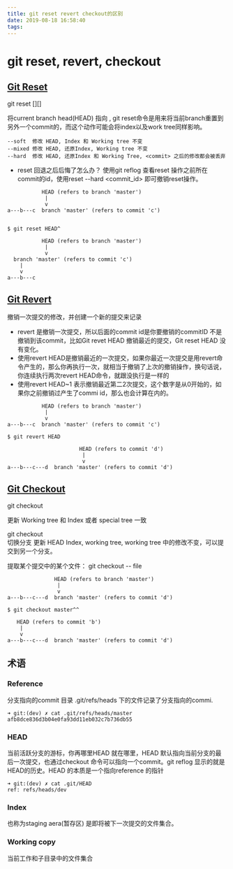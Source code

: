 ```yaml
---
title: git reset revert checkout的区别
date: 2019-08-18 16:58:40
tags:
---
```


# git reset, revert, checkout


## [Git Reset](https://git-scm.com/docs/git-reset)

git reset [<mode>][<commit>]

将current branch head(HEAD) 指向 <commit>, git reset命令是用来将当前branch重置到另外一个commit的，而这个动作可能会将index以及work tree同样影响。

```
--soft  修改 HEAD, Index 和 Working tree 不变 
--mixed 修改 HEAD, 还原Index, Working tree 不变
--hard  修改 HEAD, 还原Index 和 Working Tree, <commit> 之后的修改都会被丢弃
```


* reset 回退之后后悔了怎么办？ 使用git reflog 查看reset 操作之前所在commit的id，使用reset --hard <commit_id> 即可撤销reset操作。

```
           HEAD (refers to branch 'master')
            |
            v
a---b---c  branch 'master' (refers to commit 'c')


$ git reset HEAD^

           HEAD (refers to branch 'master')
            |
            v
  branch 'master' (refers to commit 'c')
    |
    v
a---b---c

```


## [Git Revert](https://git-scm.com/docs/git-revert) 

撤销一次提交的修改，并创建一个新的提交来记录

* revert 是撤销一次提交，所以后面的commit id是你要撤销的commitID 不是撤销到该commit，比如Git revet HEAD 撤销最近的提交，Git reset HEAD 没有变化。
*  使用revert HEAD是撤销最近的一次提交，如果你最近一次提交是用revert命令产生的，那么你再执行一次，就相当于撤销了上次的撤销操作，换句话说，你连续执行两次revert HEAD命令，就跟没执行是一样的
*  使用revert HEAD~1 表示撤销最近第二2次提交，这个数字是从0开始的，如果你之前撤销过产生了commi id，那么也会计算在内的。


```
           HEAD (refers to branch 'master')
            |
            v
a---b---c  branch 'master' (refers to commit 'c')

$ git revert HEAD

                       HEAD (refers to commit 'd')
                        |
                        v
a---b---c---d  branch 'master' (refers to commit 'd')
```

## [Git Checkout]()

git checkout 

更新 Working tree 和 Index 或者 special tree 一致

git checkout <branch>  
切换分支 更新 HEAD Index, working tree, working tree 中的修改不变，可以提交到另一个分支。

提取某个提交中的某个文件： 
git checkout <commit> -- file

```
               HEAD (refers to branch 'master')
                |
                v
a---b---c---d  branch 'master' (refers to commit 'd')

$ git checkout master^^

   HEAD (refers to commit 'b')
    |
    v
a---b---c---d  branch 'master' (refers to commit 'd')

```

## 术语

### Reference
分支指向的commit 目录 .git/refs/heads 下的文件记录了分支指向的commi.
```
➜ git:(dev) ✗ cat .git/refs/heads/master
afb8dce836d3b04e0fa93dd11eb032c7b736db55
```

### HEAD
当前活跃分支的游标，你再哪里HEAD 就在哪里，HEAD 默认指向当前分支的最后一次提交，也通过checkout 命令可以指向一个commit。git reflog 显示的就是HEAD的历史。HEAD 的本质是一个指向reference 的指针
```
➜ git:(dev) ✗ cat .git/HEAD
ref: refs/heads/dev
```

### Index
也称为staging aera(暂存区) 是即将被下一次提交的文件集合。

### Working copy
当前工作和子目录中的文件集合

